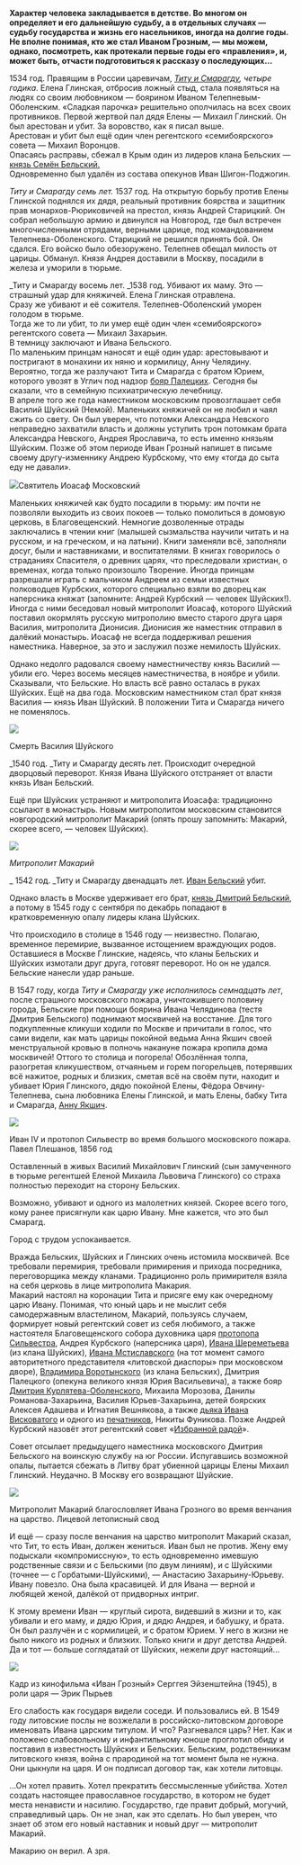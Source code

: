**Характер человека закладывается в детстве. Во многом он определяет и его дальнейшую судьбу, а в отдельных случаях — судьбу государства и жизнь его насельников, иногда на долгие годы. Не вполне понимая, кто же стал Иваном Грозным, — мы можем, однако, посмотреть, как протекали первые годы его «правления», и, может быть, отчасти подготовиться к рассказу о последующих…**

1534 год. Правящим в России царевичам, _[Титу и Смарагду](https://discours.io/articles/social/skaz-o-tsaritse-elene-i-neschastnyh-otrokah-tsarevichah-tite-smaragde-i-yurii), четыре годика_. Елена Глинская, отбросив ложный стыд, стала появляться на людях со своим любовником — боярином Иваном Телепневым-Оболенским. «Сладкая парочка» решительно ополчилась на всех своих противников. Первой жертвой пал дядя Елены — Михаил Глинский. Он был арестован и убит. За воровство, как я писал выше.   
Арестован и убит был ещё один член регентского «семибоярского» совета — Михаил Воронцов.   
Опасаясь расправы, сбежал в Крым один из лидеров клана Бельских — [князь Семён Бельский.](https://ru.wikipedia.org/wiki/%D0%91%D0%B5%D0%BB%D1%8C%D1%81%D0%BA%D0%B8%D0%B9,_%D0%A1%D0%B5%D0%BC%D1%91%D0%BD_%D0%A4%D1%91%D0%B4%D0%BE%D1%80%D0%BE%D0%B2%D0%B8%D1%87)  
Одновременно был удалён из состава опекунов Иван Шигон-Поджогин.

_Титу и Смарагду семь лет._ 1537 год. На открытую борьбу против Елены Глинской поднялся их дядя, реальный противник боярства и защитник прав монархов-Рюриковичей на престол, князь Андрей Старицкий. Он собрал небольшую армию и двинулся на Новгород, где был встречен многочисленными отрядами, верными царице, под командованием Телепнева-Оболенского. Старицкий не решился принять бой. Он сдался. Его войско было обезоружено. Телепнев обещал милость от царицы. Обманул. Князя Андрея доставили в Москву, посадили в железа и уморили в тюрьме.

_Титу и Смарагду восемь лет. _1538 год. Убивают их маму. Это — страшный удар для княжичей. Елена Глинская отравлена.   
Сразу же убивают и её сожителя. Телепнев-Оболенский уморен голодом в тюрьме.  
Тогда же то ли убит, то ли умер ещё один член «семибоярского» регентского совета — Михаил Захарьин.   
В темницу заключают и Ивана Бельского.   
По маленьким принцам наносят и ещё один удар: арестовывают и постригают в монахини их няню и кормилицу, Анну Челядину.   
Вероятно, тогда же разлучают Тита и Смарагда с братом Юрием, которого увозят в Углич под надзор [бояр Палецких](https://ru.wikipedia.org/wiki/%D0%9F%D0%B0%D0%BB%D0%B5%D1%86%D0%BA%D0%B8%D0%B5). Сегодня бы сказали, что в семейную психиатрическую лечебницу.  
В апреле того же года наместником московским провозглашает себя Василий Шуйский (Немой). Маленьких княжичей он не любил и чаял сжить со свету. Он был уверен, что потомки Александра Невского неправедно захватили власть и должны уступить трон потомкам брата Александра Невского, Андрея Ярославича, то есть именно князьям Шуйским. Позже об этом периоде Иван Грозный напишет в письме своему другу-изменнику Андрею Курбскому, что ему «тогда до сыта еду не давали».

![](https://assets.discours.io/unsafe/900x/production/image/6968c9a0-a54d-11e8-bfc7-9b5979ddfe3f.jpeg)Святитель Иоасаф Московский

Маленьких княжичей как будто посадили в тюрьму: им почти не позволяли выходить из своих покоев — только помолиться в домовую церковь, в Благовещенский. Немногие дозволенные отрады заключались в чтении книг (малышей сызмальства научили читать и на русском, и на греческом, и на латыни). Книги заменяли всё, заполняли досуг, были и наставниками, и воспитателями. В книгах говорилось о страданиях Спасителя, о древних царях, что преследовали христиан, о временах, когда только произошло Творение. Иногда принцам разрешали играть с мальчиком Андреем из семьи известных полководцев Курбских, которого специально взяли во дворец как наперсника княжат (запомните: Андрей Курбский — человек Шуйских!). Иногда с ними беседовал новый митрополит Иоасаф, которого Шуйский поставил окормлять русскую митрополию вместо старого друга царя Василия, митрополита Дионисия. Дионисия же наместник отправил в далёкий монастырь. Иоасаф не всегда поддерживал решения наместника. Наверное, за это и заслужил позже немилость Шуйских.

Однако недолго радовался своему наместничеству князь Василий — убили его. Через восемь месяцев наместничества, в ноябре и убили. Сказывали, что Бельские. Но власть всё равно осталась в руках Шуйских. Ещё на два года. Московским наместником стал брат князя Василия — князь Иван Шуйский. В положении Тита и Смарагда ничего не поменялось.

![](https://assets.discours.io/unsafe/900x/production/image/69c96030-a54d-11e8-bfc7-9b5979ddfe3f.gif)

Смерть Василия Шуйского

_1540 год. _Титу и Смарагду десять лет. Происходит очередной дворцовый переворот. Князя Ивана Шуйского отстраняет от власти князь Иван Бельский.

Ещё при Шуйских устраняют и митрополита Иоасафа: традиционно ссылают в монастырь. Новым митрополитом московским становится новгородский митрополит Макарий (опять прошу запомнить: Макарий, скорее всего, — человек Шуйских). 

_![](https://assets.discours.io/unsafe/900x/production/image/6a1eac20-a54d-11e8-bfc7-9b5979ddfe3f.jpeg)_

_Митрополит Макарий_

_ 1542 год. _Титу и Смарагду двенадцать лет. [Иван Бельский](https://ru.wikipedia.org/wiki/%D0%91%D0%B5%D0%BB%D1%8C%D1%81%D0%BA%D0%B8%D0%B9,_%D0%98%D0%B2%D0%B0%D0%BD_%D0%A4%D1%91%D0%B4%D0%BE%D1%80%D0%BE%D0%B2%D0%B8%D1%87) убит.

Однако власть в Москве удерживает его брат, [князь Дмитрий Бельский](https://ru.wikipedia.org/wiki/%D0%91%D0%B5%D0%BB%D1%8C%D1%81%D0%BA%D0%B8%D0%B9,_%D0%94%D0%BC%D0%B8%D1%82%D1%80%D0%B8%D0%B9_%D0%A4%D1%91%D0%B4%D0%BE%D1%80%D0%BE%D0%B2%D0%B8%D1%87), а потому в 1545 году с сентября по декабрь попадают в кратковременную опалу лидеры клана Шуйских.

Что происходило в столице в 1546 году — неизвестно. Полагаю, временное перемирие, вызванное истощением враждующих родов. Оставшиеся в Москве Глинские, надеясь, что кланы Бельских и Шуйских измотали друг друга, готовят переворот. Но он не удался. Бельские нанесли удар раньше.

В 1547 году, когда _Титу и Смарагду уже исполнилось семнадцать лет_, после страшного московского пожара, уничтожившего половину города, Бельские при помощи боярина Ивана Челядинова (тестя Дмитрия Бельского) поднимают москвичей на восстание. Для того подкупленные кликуши ходили по Москве и причитали в голос, что сами видели, как мать царицы покойной ведьма Анна Якшич своей менструальной кровью в полночь накануне пожара кропила дома москвичей! Оттого то столица и погорела! Обозлённая толпа, разогретая кликушеством, отчаяньем и горем погорельцев, потерявших всё нажитое, родных и близких, сметая всё на своём пути, находит и убивает Юрия Глинского, дядю покойной Елены, Фёдора Овчину-Телепнева, сына любовника Елены Глинской, и мать Елены, бабку Тита и Смарагда, [Анну Якшич](https://ru.wikipedia.org/wiki/%D0%90%D0%BD%D0%BD%D0%B0_%D0%AF%D0%BA%D1%88%D0%B8%D1%87).

  
![](https://assets.discours.io/unsafe/900x/production/image/6a5c9f80-a54d-11e8-bfc7-9b5979ddfe3f.jpeg)

Иван IV и протопоп Сильвестр во время большого московского пожара. Павел Плешанов, 1856 год

Оставленный в живых Василий Михайлович Глинский (сын замученного в тюрьме регентшей Еленой Михаила Львовича Глинского) со страха полностью переходит на сторону Бельских.

Возможно, убивают и одного из малолетних князей. Скорее всего того, кому ранее присягнули как царю Ивану. Мне кажется, что это был Смарагд. 

Город с трудом успокаивается.

Вражда Бельских, Шуйских и Глинских очень истомила москвичей. Все требовали перемирия, требовали примирения и прихода посредника, переговорщика между кланами. Традиционно роль примирителя взяла на себя церковь в лице митрополита Макария.  
Макарий настоял на коронации Тита и присяге ему как очередному царю Ивану. Понимая, что юный царь и не мыслит себя самодержавным властелином, Макарий, пользуясь случаем, формирует новый регентский совет из себя любимого, а также настоятеля Благовещенского собора духовника царя [протопопа Сильвестра](https://ru.wikipedia.org/wiki/%D0%A1%D0%B8%D0%BB%D1%8C%D0%B2%D0%B5%D1%81%D1%82%D1%80_\(%D0%BF%D1%80%D0%BE%D1%82%D0%BE%D0%BF%D0%BE%D0%BF\)), Андрея Курбского (наперсника царя), [Ивана Шереметьева](https://ru.wikipedia.org/wiki/%D0%A8%D0%B5%D1%80%D0%B5%D0%BC%D0%B5%D1%82%D0%B5%D0%B2,_%D0%98%D0%B2%D0%B0%D0%BD_%D0%92%D0%B0%D1%81%D0%B8%D0%BB%D1%8C%D0%B5%D0%B2%D0%B8%D1%87_\(%D0%91%D0%BE%D0%BB%D1%8C%D1%88%D0%BE%D0%B9\)) (из клана Шуйских), [Ивана Мстиславского](https://ru.wikipedia.org/wiki/%D0%9C%D1%81%D1%82%D0%B8%D1%81%D0%BB%D0%B0%D0%B2%D1%81%D0%BA%D0%B8%D0%B9,_%D0%98%D0%B2%D0%B0%D0%BD_%D0%A4%D1%91%D0%B4%D0%BE%D1%80%D0%BE%D0%B2%D0%B8%D1%87) (на тот момент самого авторитетного представителя «литовской диаспоры» при московском дворе), [Владимира Воротынского](https://ru.wikipedia.org/wiki/%D0%92%D0%BE%D1%80%D0%BE%D1%82%D1%8B%D0%BD%D1%81%D0%BA%D0%B8%D0%B9,_%D0%92%D0%BB%D0%B0%D0%B4%D0%B8%D0%BC%D0%B8%D1%80_%D0%98%D0%B2%D0%B0%D0%BD%D0%BE%D0%B2%D0%B8%D1%87) (из клана Бельских), Дмитрия Палецкого (опекуна великого князя Юрия Васильевича), а также бояр [Дмитрия Курлятева-Оболенского](https://ru.wikipedia.org/wiki/%D0%9A%D1%83%D1%80%D0%BB%D1%8F%D1%82%D0%B5%D0%B2-%D0%9E%D0%B1%D0%BE%D0%BB%D0%B5%D0%BD%D1%81%D0%BA%D0%B8%D0%B9,_%D0%94%D0%BC%D0%B8%D1%82%D1%80%D0%B8%D0%B9_%D0%98%D0%B2%D0%B0%D0%BD%D0%BE%D0%B2%D0%B8%D1%87), Михаила Морозова, Данилы Романова-Захарьина, Василия Юрьев-Захарьина, детей боярских Алексея Адашева и Игнатия Вешнякова, а также [дьяка Ивана Висковатого](https://ru.wikipedia.org/wiki/%D0%92%D0%B8%D1%81%D0%BA%D0%BE%D0%B2%D0%B0%D1%82%D0%BE%D0%B2,_%D0%98%D0%B2%D0%B0%D0%BD_%D0%9C%D0%B8%D1%85%D0%B0%D0%B9%D0%BB%D0%BE%D0%B2%D0%B8%D1%87) и одного из [печатников](https://ru.wikipedia.org/wiki/%D0%9F%D0%B5%D1%87%D0%B0%D1%82%D0%BD%D0%B8%D0%BA_\(%D1%87%D0%B8%D0%BD_%D0%A0%D1%83%D1%81%D1%81%D0%BA%D0%BE%D0%B3%D0%BE_%D0%B3%D0%BE%D1%81%D1%83%D0%B4%D0%B0%D1%80%D1%81%D1%82%D0%B2%D0%B0\)), Никиты Фуникова. Позже Андрей Курбский назовёт этот регентский совет «[Избранной радой](https://ru.wikipedia.org/wiki/%D0%98%D0%B7%D0%B1%D1%80%D0%B0%D0%BD%D0%BD%D0%B0%D1%8F_%D1%80%D0%B0%D0%B4%D0%B0)».

Совет отсылает предыдущего наместника московского Дмитрия Бельского на воинскую службу на юг России. Испугавшись возможной опалы, пытается сбежать в Литву брат убиенной царицы Елены Михаил Глинский. Неудачно. В Москву его возвращают Шуйские.

![](https://assets.discours.io/unsafe/900x/production/image/6ab40e50-a54d-11e8-bfc7-9b5979ddfe3f.jpeg)

Митрополит Макарий благословляет Ивана Грозного во время венчания на царство. Лицевой летописный свод

И ещё — сразу после венчания на царство митрополит Макарий сказал, что Тит, то есть Иван, должен жениться. Иван был не против. Жену ему подыскали «компромиссную», то есть одновременно имевшую родственные связи и с Бельскими (по двум линиям), и с Шуйскими (точнее — с Горбатыми-Шуйскими), — Анастасию Захарьину-Юрьеву. Ивану повезло. Она была красавицей. И для Ивана — верной и любящей женой, далёкой от придворных интриг.

К этому времени Иван — круглый сирота, видевший в жизни и то, как убивали и его маму, и дядю Юрия, и дядю Андрея, и бабушку, и брата. Он был разлучён и с кормилицей, и с братом Юрием. У него в жизни не было никого из родных и близких. Только книги и друг детства Андрей. Да и тот — больше соглядатай от Шуйских, нежели друг настоящий…

![](https://assets.discours.io/unsafe/900x/production/image/6b64e7c0-a54d-11e8-bfc7-9b5979ddfe3f.jpeg)

Кадр из кинофильма «Иван Грозный» Серггея Эйзенштейна (1945), в роли царя — Эрик Пырьев 

Его слабость как государя видели соседи. И пользовались ей. В 1549 году литовские послы не возжелали в российско-литовском договоре именовать Ивана царским титулом. И что? Разгневался царь? Нет. Как и положено слабовольному и инфантильному юноше проглотил обиду и поставил в известность Шуйских и Бельских. Бельским, родственникам литовского князя, война с прародиной на тот момент была не нужна. Они цыкнули на царя. И он подписал договор так, как хотели литовцы.

…Он хотел править. Хотел прекратить бессмысленные убийства. Хотел создать настоящее православное государство, в котором не будет места ненависти и насилию. Государство, где правит добрый, могучий, справедливый царь. Он не знал, как это сделать. Но был уверен, что знает об этом его новый наставник и новый друг — митрополит Макарий.

Макарию он верил. А зря.
